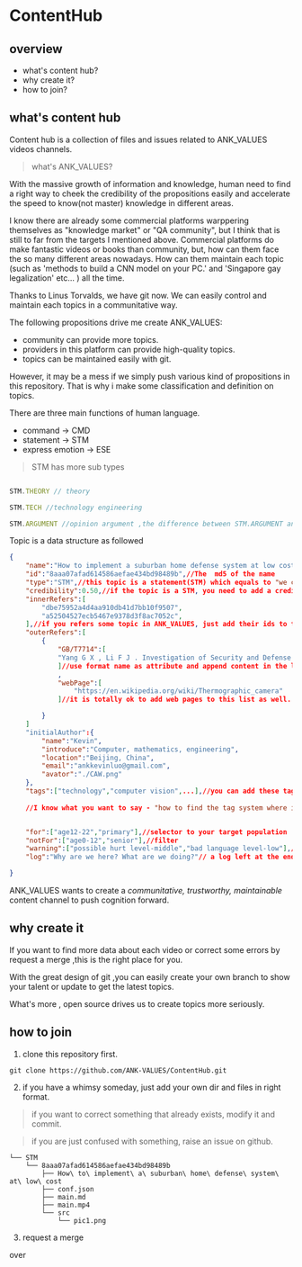 #   ContentHub 
## overview

*   what's content hub?
*   why create it?
*   how to join?

## what's content hub

Content hub is a collection of files and issues related to ANK_VALUES videos channels.

> what's ANK_VALUES?

With the massive growth of information and knowledge, human need to find a right way to cheek the credibility of the propositions easily and accelerate the speed to know(not master) knowledge in different areas.

I know there are already some commercial platforms warppering themselves as "knowledge market" or "QA community", but I think that is still to far from the targets I mentioned above. Commercial platforms do make fantastic videos or books than community, but, how can them face the so many different areas nowadays. How can them maintain each topic (such as 'methods to build a CNN model on your PC.' and 'Singapore gay legalization' etc... )  all the time. 

Thanks to Linus Torvalds, we have git now. We can easily control and maintain each topics in a communitative way.

The following propositions drive me create ANK_VALUES:
*   community can provide more topics.
*   providers in this platform can provide high-quality topics.
*   topics can be maintained easily with git.

However, it may be a mess if we simply push various kind of 
propositions in this repository. That is why i make some classification and definition on topics.

There are three main functions of human language.

*   command -> CMD
*   statement -> STM
*   express emotion -> ESE

>   STM has more sub types

```js

STM.THEORY // theory

STM.TECH //technology engineering

STM.ARGUMENT //opinion argument ,the difference between STM.ARGUMENT and ESE is that STM.ARGUMENT needs support from evidence

```

Topic is a data structure as followed
```json
{
    "name":"How to implement a suburban home defense system at low cost",
    "id":"8aaa07afad614586aefae434bd98489b",//The  md5 of the name
    "type":"STM",//this topic is a statement(STM) which equals to "we can do following things to build a defense system ... at low cost".
    "credibility":0.50,//if the topic is a STM, you need to add a credibility attribute on it. the range of it is [0,1]. Zero means the STM is totally a shit, otherwise it is a truth.
    "innerRefers":[
        "dbe75952a4d4aa910db41d7bb10f9507",
        "a52504527ecb5467e9378d3f8ac7052c",
    ],//if you refers some topic in ANK_VALUES, just add their ids to this list.
    "outerRefers":[
        {
            "GB/T7714":[
            "Yang G X , Li F J . Investigation of Security and Defense System for Home Based on Internet of Things[C]// 2010 International Conference on Web Information Systems and Mining (WISM 2010). IEEE Computer Society, 2010."
            ]//use format name as attribute and append content in the list.
            ,
            "webPage":[
                "https://en.wikipedia.org/wiki/Thermographic_camera"
            ]//it is totally ok to add web pages to this list as well.

        }
    ]
    "initialAuthor":{
        "name":"Kevin",
        "introduce":"Computer, mathematics, engineering",
        "location":"Beijing, China",
        "email":"ankkevinluo@gmail.com",
        "avator":"./CAW.png"
    },
    "tags":["technology","computer vision",...],//you can add these tags to help people overview your topic
    
    //I know what you want to say - "how to find the tag system where i can choose tags from ?". I must say sorry. currently i still have not built that, but it will come soon, man.


    "for":["age12-22","primary"],//selector to your target population
    "notFor":["age0-12","senior"],//filter
    "warning":["possible hurt level-middle","bad language level-low"],//some warnings of content
    "log":"Why are we here? What are we doing?"// a log left at the ending for 3 seconds

}
```


ANK_VALUES wants to create a *communitative, trustworthy, maintainable* content channel to push cognition forward.


##  why create it


If you want to find more data about each video or correct some errors by request a merge ,this is the right place for you.

With the great design of git ,you can easily create your own branch to show your talent or update to get the latest topics.

What's more , open source drives us to create topics  more seriously.


##  how to join
1. clone this repository first.
```
git clone https://github.com/ANK-VALUES/ContentHub.git
```
2. if you have a whimsy someday, just add your own dir and files in right format.

>   if you want to correct something that already exists, modify it and commit.

>   if you are just confused with something, raise an issue on github.

```
└── STM
    └── 8aaa07afad614586aefae434bd98489b
        ├── How\ to\ implement\ a\ suburban\ home\ defense\ system\ at\ low\ cost 
        ├── conf.json
        ├── main.md
        ├── main.mp4
        └── src
            └── pic1.png
```

3. request a merge 

over

